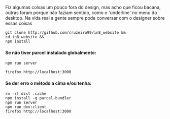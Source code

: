 Fiz algumas coisas um pouco fora do design, mas acho que ficou bacana, outras foram porque não faziam sentido, como o 'underline' no menu do desktop. Na vida real a gente
sempre pode conversar com o designer sobre essas coisas

```
git clone http://github.com/cruzeiro99/in8_website &&
cd in8_website &&
npm install
```

#### Se não tiver parcel instalado globalmente:
```
npm run server

firefox http://localhost:3000
```

#### Se der erro o método a cima e/ou tenha:
```
rm -rf dist .cache
npm install -g parcel-bundler
npm run server
npm run dev:client
firefox http://localhost:3000
```